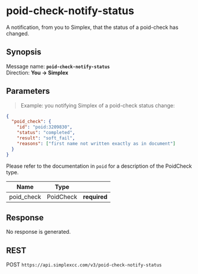 # poid-check-notify-status #

A notification, from you to Simplex, that the status of a poid-check has changed.

## Synopsis ##

Message name: **`poid-check-notify-status`**  
Direction: **You &rarr; Simplex**

## Parameters ##

> Example: you notifying Simplex of a poid-check status change:

```json
{
  "poid_check": {
    "id": "poid:3209830",
    "status": "completed",
    "result": "soft_fail",
    "reasons": ["first name not written exactly as in document"]
  }
}
```

Please refer to the documentation in `poid` for a description of the PoidCheck type.

Name       | Type      |   |
---------- | --------- | - |
poid_check | PoidCheck | **required**

## Response ##

No response is generated.

## REST ##

<span class="http-verb http-post">POST</span> `https://api.simplexcc.com/v3/poid-check-notify-status`

[modeline]: # ( vim: set ts=2 sw=2 expandtab wrap linebreak: )
